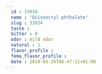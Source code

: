 ```yaml
---
  id : 33934
  name : "Diisooctyl phthalate"
  slug : 33934
  taste : 
  bitter : 0
  odor : mild odor
  natural : 1
  flavor_profile : 
  fema_flavor_profile : 
  date : 2019-03-26T08:47:11+01:00
---
```



